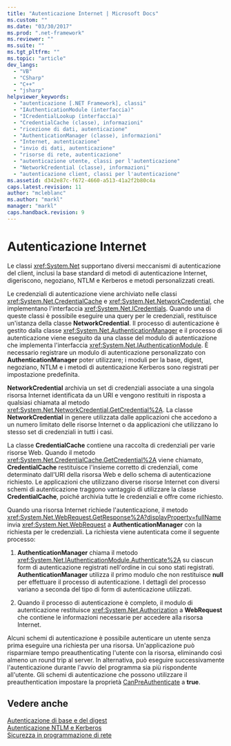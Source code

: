 ```yaml
---
title: "Autenticazione Internet | Microsoft Docs"
ms.custom: ""
ms.date: "03/30/2017"
ms.prod: ".net-framework"
ms.reviewer: ""
ms.suite: ""
ms.tgt_pltfrm: ""
ms.topic: "article"
dev_langs: 
  - "VB"
  - "CSharp"
  - "C++"
  - "jsharp"
helpviewer_keywords: 
  - "autenticazione [.NET Framework], classi"
  - "IAuthenticationModule (interfaccia)"
  - "ICredentialLookup (interfaccia)"
  - "CredentialCache (classe), informazioni"
  - "ricezione di dati, autenticazione"
  - "AuthenticationManager (classe), informazioni"
  - "Internet, autenticazione"
  - "invio di dati, autenticazione"
  - "risorse di rete, autenticazione"
  - "autenticazione utente, classi per l'autenticazione"
  - "NetworkCredential (classe), informazioni"
  - "autenticazione client, classi per l'autenticazione"
ms.assetid: d342e87c-f672-4660-a513-41a2f2b80c4a
caps.latest.revision: 11
author: "mcleblanc"
ms.author: "markl"
manager: "markl"
caps.handback.revision: 9
---
```

# Autenticazione Internet
Le classi <xref:System.Net> supportano diversi meccanismi di autenticazione del client, inclusi la base standard di metodi di autenticazione Internet, digeriscono, negoziano, NTLM e Kerberos e metodi personalizzati creati.  
  
 Le credenziali di autenticazione viene archiviato nelle classi <xref:System.Net.CredentialCache> e <xref:System.Net.NetworkCredential>, che implementano l'interfaccia <xref:System.Net.ICredentials>.  Quando una di queste classi è possibile eseguire una query per le credenziali, restituisce un'istanza della classe **NetworkCredential**.  Il processo di autenticazione è gestito dalla classe <xref:System.Net.AuthenticationManager> e il processo di autenticazione viene eseguito da una classe del modulo di autenticazione che implementa l'interfaccia <xref:System.Net.IAuthenticationModule>.  È necessario registrare un modulo di autenticazione personalizzato con **AuthenticationManager** poter utilizzare; i moduli per la base, digest, negoziano, NTLM e i metodi di autenticazione Kerberos sono registrati per impostazione predefinita.  
  
 **NetworkCredential** archivia un set di credenziali associate a una singola risorsa Internet identificata da un URI e vengono restituiti in risposta a qualsiasi chiamata al metodo <xref:System.Net.NetworkCredential.GetCredential%2A>.  La classe **NetworkCredential** in genere utilizzata dalle applicazioni che accedono a un numero limitato delle risorse Internet o da applicazioni che utilizzano lo stesso set di credenziali in tutti i casi.  
  
 La classe **CredentialCache** contiene una raccolta di credenziali per varie risorse Web.  Quando il metodo <xref:System.Net.CredentialCache.GetCredential%2A> viene chiamato, **CredentialCache** restituisce l'insieme corretto di credenziali, come determinato dall'URI della risorsa Web e dello schema di autenticazione richiesto.  Le applicazioni che utilizzano diverse risorse Internet con diversi schemi di autenticazione traggono vantaggio di utilizzare la classe **CredentialCache**, poiché archivia tutte le credenziali e offre come richiesto.  
  
 Quando una risorsa Internet richiede l'autenticazione, il metodo <xref:System.Net.WebRequest.GetResponse%2A?displayProperty=fullName> invia <xref:System.Net.WebRequest> a **AuthenticationManager** con la richiesta per le credenziali.  La richiesta viene autenticata come il seguente processo:  
  
1.  **AuthenticationManager** chiama il metodo <xref:System.Net.IAuthenticationModule.Authenticate%2A> su ciascun form di autenticazione registrati nell'ordine in cui sono stati registrati.  **AuthenticationManager** utilizza il primo modulo che non restituisce **null** per effettuare il processo di autenticazione.  I dettagli del processo variano a seconda del tipo di form di autenticazione utilizzati.  
  
2.  Quando il processo di autenticazione è completo, il modulo di autenticazione restituisce <xref:System.Net.Authorization> a **WebRequest** che contiene le informazioni necessarie per accedere alla risorsa Internet.  
  
 Alcuni schemi di autenticazione è possibile autenticare un utente senza prima eseguire una richiesta per una risorsa.  Un'applicazione può risparmiare tempo preauthenticating l'utente con la risorsa, eliminando così almeno un round trip al server.  In alternativa, può eseguire successivamente l'autenticazione durante l'avvio del programma sia più rispondente all'utente.  Gli schemi di autenticazione che possono utilizzare il preauthentication impostare la proprietà [CanPreAuthenticate](frlrfsystemnetiauthenticationmoduleclasspreauthenticatetopic) a **true**.  
  
## Vedere anche  
 [Autenticazione di base e del digest](../../../docs/framework/network-programming/basic-and-digest-authentication.md)   
 [Autenticazione NTLM e Kerberos](../../../docs/framework/network-programming/ntlm-and-kerberos-authentication.md)   
 [Sicurezza in programmazione di rete](../../../docs/framework/network-programming/security-in-network-programming.md)